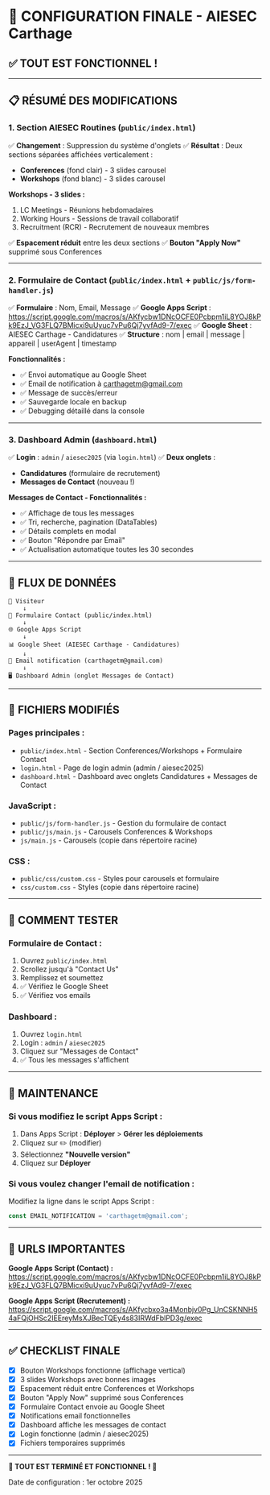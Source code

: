 # 🎉 CONFIGURATION FINALE - AIESEC Carthage

## ✅ TOUT EST FONCTIONNEL !

---

## 📋 RÉSUMÉ DES MODIFICATIONS

### **1. Section AIESEC Routines** (`public/index.html`)

✅ **Changement** : Suppression du système d'onglets
✅ **Résultat** : Deux sections séparées affichées verticalement :
   - **Conferences** (fond clair) - 3 slides carousel
   - **Workshops** (fond blanc) - 3 slides carousel

**Workshops - 3 slides :**
1. LC Meetings - Réunions hebdomadaires
2. Working Hours - Sessions de travail collaboratif  
3. Recruitment (RCR) - Recrutement de nouveaux membres

✅ **Espacement réduit** entre les deux sections
✅ **Bouton "Apply Now"** supprimé sous Conferences

---

### **2. Formulaire de Contact** (`public/index.html` + `public/js/form-handler.js`)

✅ **Formulaire** : Nom, Email, Message
✅ **Google Apps Script** : https://script.google.com/macros/s/AKfycbw1DNcOCFE0Pcbpm1iL8YOJ8kPk9EzJ_VG3FLQ7BMicxi9uUyuc7vPu6Qj7yvfAd9-7/exec
✅ **Google Sheet** : AIESEC Carthage - Candidatures
✅ **Structure** : nom | email | message | appareil | userAgent | timestamp

**Fonctionnalités :**
- ✅ Envoi automatique au Google Sheet
- ✅ Email de notification à carthagetm@gmail.com
- ✅ Message de succès/erreur
- ✅ Sauvegarde locale en backup
- ✅ Debugging détaillé dans la console

---

### **3. Dashboard Admin** (`dashboard.html`)

✅ **Login** : `admin` / `aiesec2025` (via `login.html`)
✅ **Deux onglets** :
   - **Candidatures** (formulaire de recrutement)
   - **Messages de Contact** (nouveau !)

**Messages de Contact - Fonctionnalités :**
- ✅ Affichage de tous les messages
- ✅ Tri, recherche, pagination (DataTables)
- ✅ Détails complets en modal
- ✅ Bouton "Répondre par Email"
- ✅ Actualisation automatique toutes les 30 secondes

---

## 🔗 FLUX DE DONNÉES

```
📱 Visiteur
    ↓
📝 Formulaire Contact (public/index.html)
    ↓
🌐 Google Apps Script
    ↓
📊 Google Sheet (AIESEC Carthage - Candidatures)
    ↓
📧 Email notification (carthagetm@gmail.com)
    ↓
🖥️ Dashboard Admin (onglet Messages de Contact)
```

---

## 📂 FICHIERS MODIFIÉS

### **Pages principales :**
- `public/index.html` - Section Conferences/Workshops + Formulaire Contact
- `login.html` - Page de login admin (admin / aiesec2025)
- `dashboard.html` - Dashboard avec onglets Candidatures + Messages de Contact

### **JavaScript :**
- `public/js/form-handler.js` - Gestion du formulaire de contact
- `public/js/main.js` - Carousels Conferences & Workshops
- `js/main.js` - Carousels (copie dans répertoire racine)

### **CSS :**
- `public/css/custom.css` - Styles pour carousels et formulaire
- `css/custom.css` - Styles (copie dans répertoire racine)

---

## 🧪 COMMENT TESTER

### **Formulaire de Contact :**
1. Ouvrez `public/index.html`
2. Scrollez jusqu'à "Contact Us"
3. Remplissez et soumettez
4. ✅ Vérifiez le Google Sheet
5. ✅ Vérifiez vos emails

### **Dashboard :**
1. Ouvrez `login.html`
2. Login : `admin` / `aiesec2025`
3. Cliquez sur "Messages de Contact"
4. ✅ Tous les messages s'affichent

---

## 🔧 MAINTENANCE

### **Si vous modifiez le script Apps Script :**
1. Dans Apps Script : **Déployer** > **Gérer les déploiements**
2. Cliquez sur ✏️ (modifier)
3. Sélectionnez **"Nouvelle version"**
4. Cliquez sur **Déployer**

### **Si vous voulez changer l'email de notification :**
Modifiez la ligne dans le script Apps Script :
```javascript
const EMAIL_NOTIFICATION = 'carthagetm@gmail.com';
```

---

## 🎯 URLS IMPORTANTES

**Google Apps Script (Contact) :**
https://script.google.com/macros/s/AKfycbw1DNcOCFE0Pcbpm1iL8YOJ8kPk9EzJ_VG3FLQ7BMicxi9uUyuc7vPu6Qj7yvfAd9-7/exec

**Google Apps Script (Recrutement) :**
https://script.google.com/macros/s/AKfycbxo3a4Monbjv0Pg_UnCSKNNH54aFQjOHSc2IEEreyMsXJBecTQEy4s83IRWdFblPD3g/exec

---

## ✅ CHECKLIST FINALE

- [x] Bouton Workshops fonctionne (affichage vertical)
- [x] 3 slides Workshops avec bonnes images
- [x] Espacement réduit entre Conferences et Workshops
- [x] Bouton "Apply Now" supprimé sous Conferences
- [x] Formulaire Contact envoie au Google Sheet
- [x] Notifications email fonctionnelles
- [x] Dashboard affiche les messages de contact
- [x] Login fonctionne (admin / aiesec2025)
- [x] Fichiers temporaires supprimés

---

**🎉 TOUT EST TERMINÉ ET FONCTIONNEL ! 🎉**

Date de configuration : 1er octobre 2025

